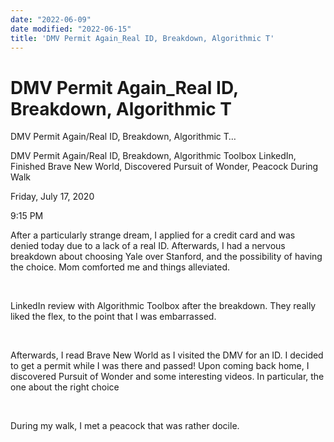 ```yaml
---
date: "2022-06-09"
date modified: "2022-06-15"
title: 'DMV Permit Again_Real ID, Breakdown, Algorithmic T'
---
```


# DMV Permit Again_Real ID, Breakdown, Algorithmic T
DMV Permit Again/Real ID, Breakdown, Algorithmic T…

DMV Permit Again/Real ID, Breakdown, Algorithmic Toolbox LinkedIn, Finished Brave New World, Discovered Pursuit of Wonder, Peacock During Walk

Friday, July 17, 2020

9:15 PM

After a particularly strange dream, I applied for a credit card and was denied today due to a lack of a real ID. Afterwards, I had a nervous breakdown about choosing Yale over Stanford, and the possibility of having the choice. Mom comforted me and things alleviated.

 

LinkedIn review with Algorithmic Toolbox after the breakdown. They really liked the flex, to the point that I was embarrassed.

 

Afterwards, I read Brave New World as I visited the DMV for an ID. I decided to get a permit while I was there and passed! Upon coming back home, I discovered Pursuit of Wonder and some interesting videos. In particular, the one about the right choice

 

During my walk, I met a peacock that was rather docile.
